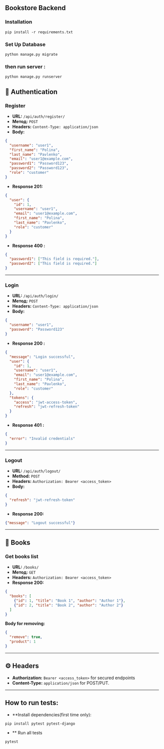## Bookstore Backend

### Installation
```
pip install -r requirements.txt
```
### Set Up Database
```
python manage.py migrate
```
### then run server :
```
python manage.py runserver
```




## 🔑 Authentication

### **Register** 

* **URL:** `/api/auth/register/`
* **Метод:** `POST`
* **Headers:** `Content-Type: application/json`
* **Body:**

```json
{
  "username": "user1",
  "first_name": "Polina",
  "last_name": "Pavlenko",
  "email": "user1@example.com",
  "password1": "Password123",
  "password2": "Password123",
  "role": "customer"  
}
```

* **Response 201:**

```json
{
  "user": {
    "id": 1,
    "username": "user1",
    "email": "user1@example.com",
    "first_name": "Polina",
    "last_name": "Pavlenko",
    "role": "customer"
  }
}
```

* **Response 400 :**

```json
{
  "password1": ["This field is required."],
  "password2": ["This field is required."]
}
```

---

### **Login** 

* **URL:** `/api/auth/login/`
* **Метод:** `POST`
* **Headers:** `Content-Type: application/json`
* **Body:**

```json
{
  "username": "user1",
  "password": "Password123"
}
```

* **Response 200 :**

```json
{
  "message": "Login successful",
  "user": {
    "id": 1,
    "username": "user1",
    "email": "user1@example.com",
    "first_name": "Polina",
    "last_name": "Pavlenko",
    "role": "customer"
  },
  "tokens": {
    "access": "jwt-access-token",
    "refresh": "jwt-refresh-token"
  }
}
```

* **Response 401 :**

```json
{
  "error": "Invalid credentials"
}
```

---

### **Logout**

* **URL:** `/api/auth/logout/`
* **Method:** `POST`
* **Headers:** `Authorization: Bearer <access_token>`
* **Body:**

```json
{
  "refresh": "jwt-refresh-token"
}
```

* **Response 200:**

```json
{"message": "Logout successful"}
```

---

## 📖 Books

### **Get books list**

* **URL:** `/books/`
* **Метод:** `GET`
* **Headers:** `Authorization: Bearer <access_token>`
* **Response 200:**

```json
{
  "books": [
    {"id": 1, "title": "Book 1", "author": "Author 1"},
    {"id": 2, "title": "Book 2", "author": "Author 2"}
  ]
}
```

**Body for removing:**

```json
{
  "remove": true,
  "product": 1
}
```

---

## ⚙️ Headers

* **Authorization:** `Bearer <access_token>` for secured endpoints
* **Content-Type:** `application/json` for POST/PUT.

---

## How to run tests:

* **Install dependencies(first time only):

```
pip install pytest pytest-django
```

* ** Run all tests
```
pytest
```

